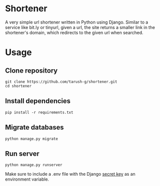 # Shortener
A very simple url shortener written in Python using Django. Similar to a service like bit.ly or tinyurl, given a url, the site returns a smaller link in the shortener's domain, which redirects to the given url when searched. 

# Usage
## Clone repository
```
git clone https://github.com/tarush-g/shortener.git
cd shortener
```
## Install dependencies
```
pip install -r requirements.txt
```
## Migrate databases
```
python manage.py migrate
```
## Run server
```
python manage.py runserver
```
Make sure to include a .env file with the Django [secret key](https://docs.djangoproject.com/en/4.2/topics/signing/#protecting-secret-key-and-secret-key-fallbacks) as an environment variable.




